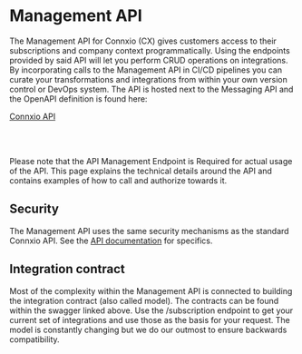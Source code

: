 # Management API

The Management API for Connxio (CX) gives customers access to their subscriptions and company context programmatically. Using the endpoints provided by said API will let you perform CRUD operations on integrations. By incorporating calls to the Management API in CI/CD pipelines you can curate your transformations and integrations from within your own version control or DevOps system. The API is hosted next to the Messaging API and the OpenAPI definition is found here:

<a href="https://app-cx-ratchet-api.azurewebsites.net/index.html" className="action-button">Connxio API</a>

<br />
<br />

Please note that the API Management Endpoint is Required for actual usage of the API. This page explains the technical details around the API and contains examples of how to call and authorize towards it.

## Security

The Management API uses the same security mechanisms as the standard Connxio API. See the [API documentation](/integrations/adapters/inbound/api.md) for specifics.

## Integration contract

Most of the complexity within the Management API is connected to building the integration contract (also called model). The contracts can be found within the swagger linked above. Use the /subscription endpoint to get your current set of integrations and use those as the basis for your request. The model is constantly changing but we do our outmost to ensure backwards compatibility.
